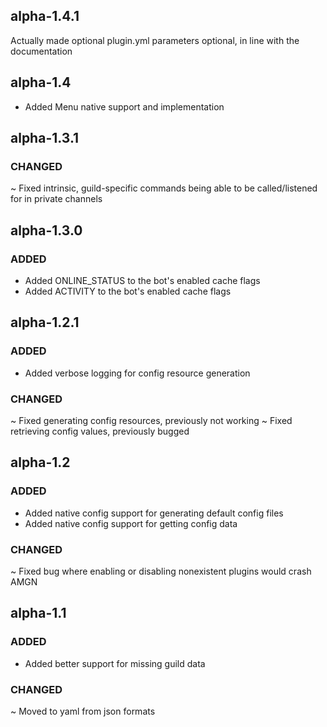 ## alpha-1.4.1
Actually made optional plugin.yml parameters optional, in line with the documentation

## alpha-1.4
+ Added Menu native support and implementation

## alpha-1.3.1
### CHANGED
~ Fixed intrinsic, guild-specific commands being able to be called/listened for in private channels

## alpha-1.3.0
### ADDED
+ Added ONLINE_STATUS to the bot's enabled cache flags
+ Added ACTIVITY to the bot's enabled cache flags

## alpha-1.2.1
### ADDED
+ Added verbose logging for config resource generation

### CHANGED
~ Fixed generating config resources, previously not working
~ Fixed retrieving config values, previously bugged

## alpha-1.2
### ADDED
+ Added native config support for generating default config files
+ Added native config support for getting config data

### CHANGED
~ Fixed bug where enabling or disabling nonexistent plugins would crash AMGN

## alpha-1.1
### ADDED
+ Added better support for missing guild data

### CHANGED
~ Moved to yaml from json formats
